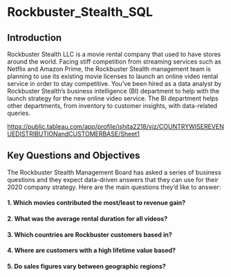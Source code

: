 # Rockbuster_Stealth_SQL

## Introduction

Rockbuster Stealth LLC is a movie rental company that used to have stores around the world. Facing stiff competition from streaming services such as Netflix and Amazon Prime, the Rockbuster Stealth management team is planning to use its existing movie licenses to launch an online video rental service in order to stay competitive.
You’ve been hired as a data analyst by Rockbuster Stealth’s business intelligence (BI) department to help with the launch strategy for the new online video service. The BI department helps other departments, from inventory to customer insights, with data-related queries.

https://public.tableau.com/app/profile/ishita2218/viz/COUNTRYWISEREVENUEDISTRIBUTIONandCUSTOMERBASE/Sheet1

## Key Questions and Objectives

The Rockbuster Stealth Management Board has asked a series of business questions and they expect data-driven answers that they can use for their 2020 company strategy. Here are the main questions they’d like to answer:

#### 1. Which movies contributed the most/least to revenue gain?
#### 2. What was the average rental duration for all videos?
#### 3. Which countries are Rockbuster customers based in?
#### 4. Where are customers with a high lifetime value based?
#### 5. Do sales figures vary between geographic regions?


